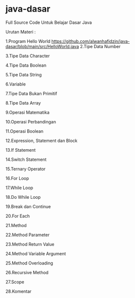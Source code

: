 # java-dasar
Full Source Code Untuk Belajar Dasar Java

Urutan Materi  :

1.Program Hello World
https://github.com/alwanhafidzin/java-dasar/blob/main/src/HelloWorld.java
2.Tipe Data Number

3.Tipe Data Character

4.Tipe Data Boolean

5.Tipe Data String

6.Variable

7.Tipe Data Bukan Primitif

8.Tipe Data Array

9.Operasi Matematika

10.Operasi Perbandingan

11.Operasi Boolean

12.Expression, Statement dan Block

13.If Statement

14.Switch Statement

15.Ternary Operator

16.For Loop

17.While Loop

18.Do While Loop

19.Break dan Continue

20.For Each

21.Method

22.Method Parameter

23.Method Return Value

24.Method Variable Argument

25.Method Overloading

26.Recursive Method

27.Scope

28.Komentar
